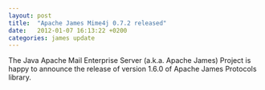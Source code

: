 ```yaml
---
layout: post
title:  "Apache James Mime4j 0.7.2 released"
date:   2012-01-07 16:13:22 +0200
categories: james update
---
```


The Java Apache Mail Enterprise Server (a.k.a. Apache James) Project is happy to announce the release of version 1.6.0
of Apache James Protocols library.